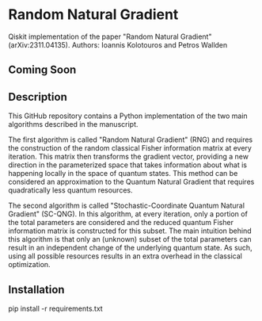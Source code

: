 # Random Natural Gradient

Qiskit implementation of the paper "Random Natural Gradient" (arXiv:2311.04135).
Authors: Ioannis Kolotouros and Petros Wallden

## Coming Soon

## Description

This GitHub repository contains a Python implementation of the two main algorithms described in the manuscript. 

The first algorithm is called "Random Natural Gradient" (RNG) and requires the construction of the random classical Fisher information matrix at every iteration. This matrix then transforms the gradient vector, providing a new direction in the parameterized space that takes information about what is happening locally in the space of quantum states. This method can be considered an approximation to the Quantum Natural Gradient that requires quadratically less quantum resources.

The second algorithm is called "Stochastic-Coordinate Quantum Natural Gradient" (SC-QNG). In this algorithm, at every iteration, only a portion of the total parameters are considered and the reduced quantum Fisher information matrix is constructed for this subset. The main intuition behind this algorithm is that only an (unknown) subset of the total parameters can result in an independent change of the underlying quantum state. As such, using all possible resources results in an extra overhead in the classical optimization.


## Installation
pip install -r requirements.txt
